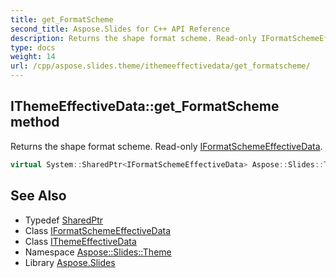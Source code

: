 ```yaml
---
title: get_FormatScheme
second_title: Aspose.Slides for C++ API Reference
description: Returns the shape format scheme. Read-only IFormatSchemeEffectiveData.
type: docs
weight: 14
url: /cpp/aspose.slides.theme/ithemeeffectivedata/get_formatscheme/
---
```

## IThemeEffectiveData::get_FormatScheme method


Returns the shape format scheme. Read-only [IFormatSchemeEffectiveData](../../iformatschemeeffectivedata/).

```cpp
virtual System::SharedPtr<IFormatSchemeEffectiveData> Aspose::Slides::Theme::IThemeEffectiveData::get_FormatScheme()=0
```

## See Also

* Typedef [SharedPtr](../../../system/sharedptr/)
* Class [IFormatSchemeEffectiveData](../../iformatschemeeffectivedata/)
* Class [IThemeEffectiveData](../)
* Namespace [Aspose::Slides::Theme](../../)
* Library [Aspose.Slides](../../../)
